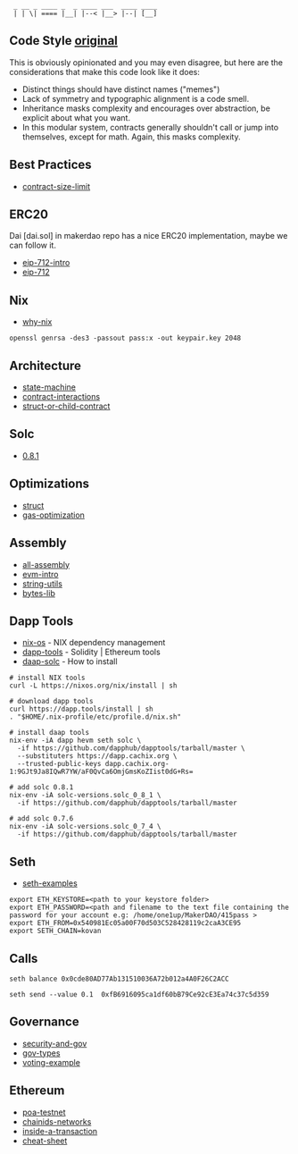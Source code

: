 
```
 _ __ _ ____ _  _ ____ ___  ____ ____
 | | \| ==== |__| |--< |__> |--| [__]

```

## Code Style [original](https://github.com/makerdao/dss/blob/master/DEVELOPING.md)

This is obviously opinionated and you may even disagree, but here are the considerations that make this code look like it does:

* Distinct things should have distinct names ("memes")
* Lack of symmetry and typographic alignment is a code smell.
* Inheritance masks complexity and encourages over abstraction, be explicit about what you want.
* In this modular system, contracts generally shouldn't call or jump into themselves, except for math. Again, this masks complexity.


## Best Practices

* [contract-size-limit](https://soliditydeveloper.com/max-contract-size)

## ERC20


Dai [dai.sol] in makerdao repo has a nice ERC20 implementation, maybe we can
follow it.

* [eip-712-intro](https://medium.com/metamask/eip712-is-coming-what-to-expect-and-how-to-use-it-bb92fd1a7a26)
* [eip-712](https://github.com/ethereum/EIPs/blob/master/EIPS/eip-712.md)

## Nix

* [why-nix](https://medium.com/dapphub/dapp-tools-and-the-nix-package-manager-c4c692c87310)


```
openssl genrsa -des3 -passout pass:x -out keypair.key 2048

```


## Architecture

* [state-machine](https://fravoll.github.io/solidity-patterns/state_machine.html)
* [contract-interactions](https://ethereumdev.io/interact-with-other-contracts-from-solidity/)
* [struct-or-child-contract](https://ethereum.stackexchange.com/questions/8615/child-contract-vs-struct/8620)

## Solc


* [0.8.1](https://github.com/ethereum/solidity/releases)


## Optimizations

* [struct](https://medium.com/@novablitz/storing-structs-is-costing-you-gas-774da988895e)
* [gas-optimization](https://medium.com/coinmonks/gas-optimization-in-solidity-part-i-variables-9d5775e43dde)

## Assembly

* [all-assembly](https://medium.com/@jeancvllr/solidity-tutorial-all-about-assembly-5acdfefde05c)
* [evm-intro](https://medium.com/0xcode/the-ethereum-virtual-machine-evm-runtime-environment-d7969544d3dd)
* [string-utils](https://github.com/Arachnid/solidity-stringutils/blob/master/src/strings.sol)
* [bytes-lib](https://github.com/GNSPS/solidity-bytes-utils/blob/master/contracts/BytesLib.sol)

## Dapp Tools

* [nix-os](https://nixos.org/download.html) - NIX dependency management 
* [dapp-tools](http://dapp.tools) - Solidity | Ethereum tools
* [daap-solc](https://xscode.com/dapphub/dapptools) - How to install 

```
# install NIX tools
curl -L https://nixos.org/nix/install | sh

# download dapp tools
curl https://dapp.tools/install | sh
. "$HOME/.nix-profile/etc/profile.d/nix.sh"

# install daap tools
nix-env -iA dapp hevm seth solc \
  -if https://github.com/dapphub/dapptools/tarball/master \
  --substituters https://dapp.cachix.org \
  --trusted-public-keys dapp.cachix.org-1:9GJt9Ja8IQwR7YW/aF0QvCa6OmjGmsKoZIist0dG+Rs=

# add solc 0.8.1
nix-env -iA solc-versions.solc_0_8_1 \
  -if https://github.com/dapphub/dapptools/tarball/master

# add solc 0.7.6
nix-env -iA solc-versions.solc_0_7_4 \
  -if https://github.com/dapphub/dapptools/tarball/master
```


## Seth

* [seth-examples](https://docs.makerdao.com/clis/seth)

```
export ETH_KEYSTORE=<path to your keystore folder>
export ETH_PASSWORD=<path and filename to the text file containing the password for your account e.g: /home/one1up/MakerDAO/415pass >
export ETH_FROM=0x540981Ec05a00F70d503C528428119c2caA3CE95
export SETH_CHAIN=kovan
```


## Calls


```
seth balance 0x0cde80AD77Ab131510036A72b012a4A0F26C2ACC

seth send --value 0.1  0xfB6916095ca1df60bB79Ce92cE3Ea74c37c5d359
```


## Governance

* [security-and-gov](https://medium.com/coinmonks/voting-and-governance-in-security-tokens-1e3d041dabb8)
* [gov-types](https://blog.makerdao.com/the-different-types-of-cryptocurrency-tokens-explained/)
* [voting-example](https://github.com/xdaichain/voting-dapp-contracts/tree/master/contracts)

## Ethereum


* [poa-testnet](https://www.poa.network/for-users/wallets/metamask)
* [chainids-networks](https://ethereum.stackexchange.com/questions/17051/how-to-select-a-network-id-or-is-there-a-list-of-network-ids/17101)
* [inside-a-transaction](https://medium.com/@codetractio/inside-an-ethereum-transaction-fa94ffca912f)
* [cheat-sheet](https://manojpramesh.github.io/solidity-cheatsheet/)

